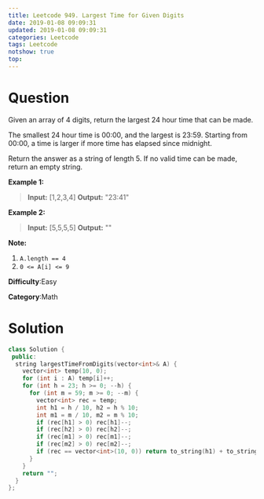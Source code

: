 ```yaml
---
title: Leetcode 949. Largest Time for Given Digits
date: 2019-01-08 09:09:31
updated: 2019-01-08 09:09:31
categories: Leetcode
tags: Leetcode
notshow: true
top:
---
```


# Question

Given an array of 4 digits, return the largest 24 hour time that can be made.

The smallest 24 hour time is 00:00, and the largest is 23:59. Starting from 00:00, a time is larger if more time has elapsed since midnight.

Return the answer as a string of length 5. If no valid time can be made, return an empty string.

**Example 1:**

> **Input:** [1,2,3,4]
> **Output:** "23:41"

**Example 2:**

> **Input:** [5,5,5,5]
> **Output:** ""

**Note:**

1. `A.length == 4`
2. `0 <= A[i] <= 9`
  
**Difficulty**:Easy

**Category**:Math

<!-- more -->

# Solution

```cpp
class Solution {
 public:
  string largestTimeFromDigits(vector<int>& A) {
    vector<int> temp(10, 0);
    for (int i : A) temp[i]++;
    for (int h = 23; h >= 0; --h) {
      for (int m = 59; m >= 0; --m) {
        vector<int> rec = temp;
        int h1 = h / 10, h2 = h % 10;
        int m1 = m / 10, m2 = m % 10;
        if (rec[h1] > 0) rec[h1]--;
        if (rec[h2] > 0) rec[h2]--;
        if (rec[m1] > 0) rec[m1]--;
        if (rec[m2] > 0) rec[m2]--;
        if (rec == vector<int>(10, 0)) return to_string(h1) + to_string(h2) + ":" + to_string(m1) + to_string(m2);
      }
    }
    return "";
  }
};
```

